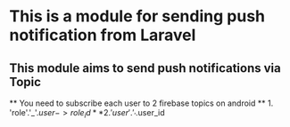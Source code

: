 # This is a module for sending push notification from Laravel
## This module aims to send push notifications via __Topic__

** You need to subscribe each user to 2 firebase topics on android
** 1. 'role'.'_'.$user->role_id
** 2. 'user'.'_'.$user_id


